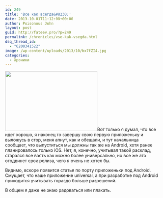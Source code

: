 ```yaml
---
id: 249
title: 'Все как всегда&#8230;'
date: 2013-10-01T11:12:08+00:00
author: Poisonous John
layout: post
guid: http://fateev.pro/?p=249
permalink: /chronicles/vse-kak-vsegda.html
dsq_thread_id:
  - "6200341522"
image: /wp-content/uploads/2013/10/bx7fZI4.jpg
categories:
  - Хроники
---
```

<img class="alignleft" title="bx7fZI4" src="http://fateev.pro/wp-content/uploads/2013/10/bx7fZI4-300x195.jpg" alt="" width="300" height="195" />Вот только я думал, что все идет хорошо, я наконец то завершу свою первую приложеньку и выложусь в стор, меня апнут, как и обещали, и тут начальница сообщает, что выпуститься мы должны так же на Android, хотя ранее планировалось только iOS. Нет, я, конечно, учитывал такой расклад, старался все ваять как можно более универсально, но все же это отодвинет срок релиза, чего я очень не хотел бы.

Видимо, вскоре появится статья по порту приложеньки под Android. Смущает, что наше приложение universal, а при разработке под Android приходится учитывать гораздо больше разрешений.

В общем я даже не знаю радоваться или плакать.